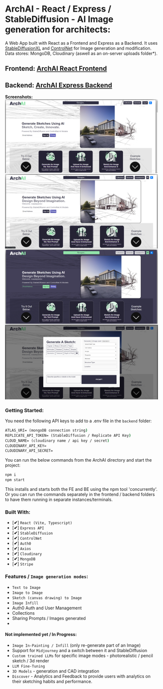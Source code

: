 # ArchAI - React / Express / StableDiffusion - AI Image generation for architects:
A Web App built with React as a Frontend and Express as a Backend. It uses [StableDiffusionXL](https://replicate.com/stability-ai/sdxl) and [ControlNet](https://replicate.com/collections/control-net) for Image generation and modification. Data stores: MongoDB, Cloudinary (aswell as an on-server uploads folder*).


## Frontend: [ArchAI React Frontend](https://github.com/ivaaak/ArchAI/tree/main/frontend)
## Backend: [ArchAI Express Backend](https://github.com/ivaaak/ArchAI/tree/main/backend)

**Screenshots:**
<img src="https://raw.githubusercontent.com/ivaaak/ArchAI/main/frontend/public/screenshots/1.png"></img>
<img src="https://raw.githubusercontent.com/ivaaak/ArchAI/main/frontend/public/screenshots/2.png"></img>
<img src="https://raw.githubusercontent.com/ivaaak/ArchAI/main/frontend/public/screenshots/3.png"></img>
<img src="https://raw.githubusercontent.com/ivaaak/ArchAI/main/frontend/public/screenshots/4.png"></img>

### Getting Started:
You need the following API keys to add to a .env file in the `backend` folder:
```cmd
ATLAS_URI= (mongoDB connection string)
REPLICATE_API_TOKEN= (StableDiffusion / Replicate API Key)
CLOUD_NAME= (cloudinary name / api key / secret)
CLOUDINARY_API_KEY=
CLOUDINARY_API_SECRET=
```

You can run the below commands from the ArchAI directory and start the project:
```cmd
npm i
npm start
```
This installs and starts both the FE and BE using the npm tool 'concurrently'. Or you can run the commands separately in the frontend / backend folders to have them running in separate instances/terminals.

### Built With:
-  [**✔**]  `React (Vite, Typescript)`
-  [**✔**]  `Express API`
- [**✔**]  `StableDiffusion`
-  [**✔**]  `ControlNet`
-  [**✔**]  `Auth0`
-  [**✔**]  `Axios`
-  [**✔**]  `Cloudinary`
-  [**✔**]  `MongoDB`
-  [**✔**]  `Stripe`

### Features / `Image generation modes`:
- `Text to Image`
- `Image to Image`
- `Sketch (canvas drawing) to Image`
- `Image Infill`
- Auth0 Auth and User Management
- Collections
- Sharing Prompts / Images generated
- 

#### Not implemented yet / In Progress:
- `Image In-Painting / Infill` (only re-generate part of an Image)
-  Support for `Midjourney` and a switch between it and StableDiffusion
- `Custom trained LLMs` for specific image modes - photorealistic / pencil sketch / 3d render
- `LLM Fine-Tuning`
- `3D Models` - generation and CAD integration
- `Discover` - Analytics and Feedback to provide users with analytics on their sketching habits and performance.
  
